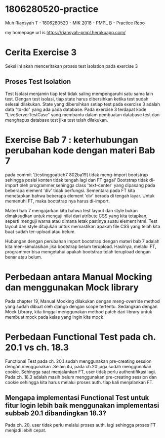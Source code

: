 # 1806280520-practice

Muh Riansyah T  - 1806280520 - MIK 2018 - PMPL B - Practice Repo

my homepage url is https://riansyah-pmpl.herokuapp.com/

# Cerita Exercise 3
Seksi ini akan menceritakan proses test isolation pada exercise 3

## Proses Test Isolation
Test Isolasi menjamin tiap test tidak saling mempengaruhi satu sama lain test. Dengan test isolasi, tiap state harus dibersihkan ketika test sudah selesai dilakukan. State yang dibersihkan setiap test pada exercise 3 adalah data "to-do" yang ada pada database. 
Pada exercise 3 terdapat kode "LiveServerTestCase" yang membantu dalam pembuatan database test dan menghapus database test jika test telah dilakukan.


# Exercise Bab 7 : keterhubungan perubahan kode dengan materi Bab 7
pada commit '[testinggoat/ch7 802ba19] tidak meng-import bootstrap sehingga posisi konten tidak tengah lagi dan FT gagal'
Bootstrap tidak di-import oleh programmer,sehingga class 'text-center' yang  dipasang pada beberapa element 'div'  tidak berfungsi. Sementara pada FT kita menetapkan bahwa beberapa element 'div' berada di tengah layar.
Untuk memenuhi FT, maka bootstrap nya harus di-import. 

Materi bab 7 mengajarkan kita bahwa test layout dan style bukan dimaksudkan untuk menguji nilai dari atribute CSS yang kita tetapkan, seperti menguji warna atau dimana letak pastinya suatu element html. Test layout dan style ditujukan untuk memastikan apakah file CSS yang telah kita buat sudah ter-upload atau belum.

Hubungan dengan perubahan import bootstrap dengan materi bab 7 adalah kita men-simulasikan jika bootstrap belum terupload. Hasilnya, melalui FT, programmer bisa mengetahui apakah bootstrap telah terupload dengan benar atau belum. 


# Perbedaan antara Manual Mocking dan menggunakan Mock library 
Pada chapter 19, Manual Mocking dilakukan dengan meng-override method yang sudah dibuat oleh django dengan scope tertentu. Sedangkan dengan Mock Library, kita tinggal menggunakan method patch dari library untuk membuat mock pada kelas yang ingin kita mock


# Perbedaan Functional Test pada ch. 20.1 vs ch. 18.3
Functional Test pada ch. 20.1 sudah menggunakan pre-creating session dengan menggunakan .Selain itu, pada ch.20 juga sudah menggunakan cookie. Sehingga saat menjalankan FT, user tidak perlu authentifikasi lagi. Pada ch. 18.3 adalah masih belum menggunakan pre-creating session dan cookie sehingga kita harus melalui proses auth. tiap kali menjalankan FT.

## Mengapa implementasi Functional Test untuk fitur login lebih baik menggunakan implementasi subbab 20.1 dibandingkan 18.3?
Pada ch. 20, user tidak perlu melalui proses auth. lagi sehingga proses FT menjadi lebih cepat.
